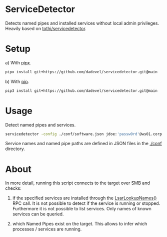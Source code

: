 # ServiceDetector

Detects named pipes and installed services without local admin privileges.
Heavily based on [tothi/servicedetector](https://github.com/tothi/servicedetector).

# Setup

a) With [pipx](https://github.com/pypa/pipx).

~~~ bash
pipx install git+https://github.com/dadevel/servicedetector.git@main
~~~

b) With [pip](https://github.com/pypa/pip).

~~~ bash
pip3 install git+https://github.com/dadevel/servicedetector.git@main
~~~

# Usage

Detect named pipes and services.

~~~ bash
servicedetector -config ./conf/software.json jdoe:'passw0rd'@ws01.corp.local
~~~

Service names and named pipe paths are defined in JSON files in the [./conf](./conf) directory.

# About

In more detail, running this script connects to the target over SMB and checks:

1. if the specified services are installed through the [LsarLookupNames()](https://learn.microsoft.com/en-us/openspecs/windows_protocols/ms-lsat/65d18faa-0cb2-40ee-a94a-2140212f4ec4) RPC call.
It is not possible to detect if the service is running or stopped.
Furthermore it is not possible to list services.
Only names of known services can be queried.

2. which Named Pipes exist on the target.
This allows to infer which processes / services are running.
